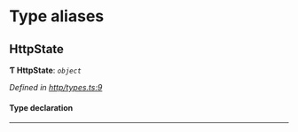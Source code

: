 

# Type aliases

<a id="httpstate"></a>

##  HttpState

**Ƭ HttpState**: *`object`*

*Defined in [http/types.ts:9](https://github.com/polkadot-js/api/blob/3057747/packages/rpc-provider/src/http/types.ts#L9)*

#### Type declaration

___

